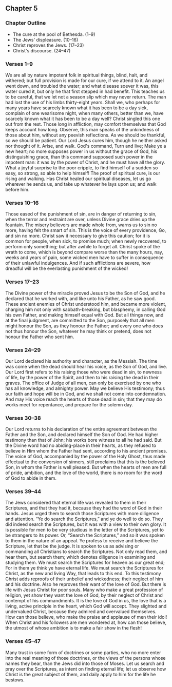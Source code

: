 ## Chapter 5

### Chapter Outline

- The cure at the pool of Bethesda. (1–9)
- The Jews' displeasure. (10–16)
- Christ reproves the Jews. (17–23)
- Christ's discourse. (24–47)

### Verses 1–9

We are all by nature impotent folk in spiritual things, blind, halt, and withered; but full provision is made for our cure, if we attend to it. An angel went down, and troubled the water; and what disease soever it was, this water cured it, but only he that first stepped in had benefit. This teaches us to be careful, that we let not a season slip which may never return. The man had lost the use of his limbs thirty-eight years. Shall we, who perhaps for many years have scarcely known what it has been to be a day sick, complain of one wearisome night, when many others, better than we, have scarcely known what it has been to be a day well? Christ singled this one out from the rest. Those long in affliction, may comfort themselves that God keeps account how long. Observe, this man speaks of the unkindness of those about him, without any peevish reflections. As we should be thankful, so we should be patient. Our Lord Jesus cures him, though he neither asked nor thought of it. Arise, and walk. God's command, Turn and live; Make ye a new heart; no more supposes power in us without the grace of God, his distinguishing grace, than this command supposed such power in the impotent man: it was by the power of Christ, and he must have all the glory. What a joyful surprise to the poor cripple, to find himself of a sudden so easy, so strong, so able to help himself! The proof of spiritual cure, is our rising and walking. Has Christ healed our spiritual diseases, let us go wherever he sends us, and take up whatever he lays upon us; and walk before him.

### Verses 10–16

Those eased of the punishment of sin, are in danger of returning to sin, when the terror and restraint are over, unless Divine grace dries up the fountain. The misery believers are made whole from, warns us to sin no more, having felt the smart of sin. This is the voice of every providence, Go, and sin no more. Christ saw it necessary to give this caution; for it is common for people, when sick, to promise much; when newly recovered, to perform only something; but after awhile to forget all. Christ spoke of the wrath to come, which is beyond compare worse than the many hours, nay, weeks and years of pain, some wicked men have to suffer in consequence of their unlawful indulgences. And if such afflictions are severe, how dreadful will be the everlasting punishment of the wicked!

### Verses 17–23

The Divine power of the miracle proved Jesus to be the Son of God, and he declared that he worked with, and like unto his Father, as he saw good. These ancient enemies of Christ understood him, and became more violent, charging him not only with sabbath-breaking, but blasphemy, in calling God his own Father, and making himself equal with God. But all things now, and at the final judgment, are committed to the Son, purposely that all men might honour the Son, as they honour the Father; and every one who does not thus honour the Son, whatever he may think or pretend, does not honour the Father who sent him.

### Verses 24–29

Our Lord declared his authority and character, as the Messiah. The time was come when the dead should hear his voice, as the Son of God, and live. Our Lord first refers to his raising those who were dead in sin, to newness of life, by the power of the Spirit, and then to his raising the dead in their graves. The office of Judge of all men, can only be exercised by one who has all knowledge, and almighty power. May we believe His testimony; thus our faith and hope will be in God, and we shall not come into condemnation. And may His voice reach the hearts of those dead in sin; that they may do works meet for repentance, and prepare for the solemn day.

### Verses 30–38

Our Lord returns to his declaration of the entire agreement between the Father and the Son, and declared himself the Son of God. He had higher testimony than that of John; his works bore witness to all he had said. But the Divine word had no abiding-place in their hearts, as they refused to believe in Him whom the Father had sent, according to his ancient promises. The voice of God, accompanied by the power of the Holy Ghost, thus made effectual to the conversion of sinners, still proclaims that this is the beloved Son, in whom the Father is well pleased. But when the hearts of men are full of pride, ambition, and the love of the world, there is no room for the word of God to abide in them.

### Verses 39–44

The Jews considered that eternal life was revealed to them in their Scriptures, and that they had it, because they had the word of God in their hands. Jesus urged them to search those Scriptures with more diligence and attention. “Ye do search the Scriptures,” and ye do well to do so. They did indeed search the Scriptures, but it was with a view to their own glory. It is possible for men to be very studious in the letter of the Scriptures, yet to be strangers to its power. Or, “Search the Scriptures,” and so it was spoken to them in the nature of an appeal. Ye profess to receive and believe the Scripture, let that be the judge. It is spoken to us as advising or commanding all Christians to search the Scriptures. Not only read them, and hear them, but search them; which denotes diligence in examining and studying them. We must search the Scriptures for heaven as our great end; For in them ye think ye have eternal life. We must search the Scriptures for Christ, as the new and living Way, that leads to this end. To this testimony Christ adds reproofs of their unbelief and wickedness; their neglect of him and his doctrine. Also he reproves their want of the love of God. But there is life with Jesus Christ for poor souls. Many who make a great profession of religion, yet show they want the love of God, by their neglect of Christ and contempt of his commandments. It is the love of God in us, the love that is a living, active principle in the heart, which God will accept. They slighted and undervalued Christ, because they admired and overvalued themselves. How can those believe, who make the praise and applause of men their idol! When Christ and his followers are men wondered at, how can those believe, the utmost of whose ambition is to make a fair show in the flesh!

### Verses 45–47

Many trust in some form of doctrines or some parties, who no more enter into the real meaning of those doctrines, or the views of the persons whose names they bear, than the Jews did into those of Moses. Let us search and pray over the Scriptures, as intent on finding eternal life; let us observe how Christ is the great subject of them, and daily apply to him for the life he bestows.


